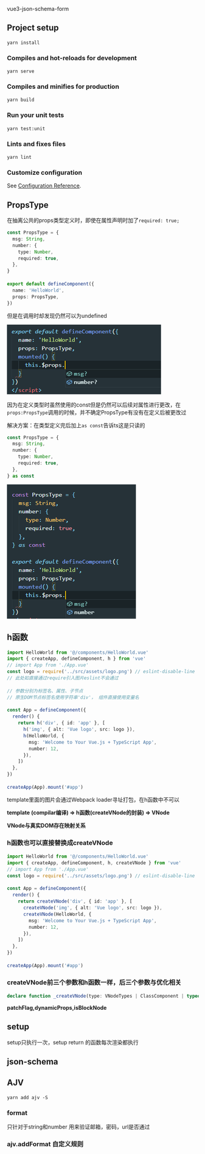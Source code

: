 vue3-json-schema-form

## Project setup
```
yarn install
```

### Compiles and hot-reloads for development
```
yarn serve
```

### Compiles and minifies for production
```
yarn build
```

### Run your unit tests
```
yarn test:unit
```

### Lints and fixes files
```
yarn lint
```

### Customize configuration
See [Configuration Reference](https://cli.vuejs.org/config/).

## PropsType

在抽离公共的props类型定义时，即使在属性声明时加了`required: true;`

```typescript
const PropsType = {
  msg: String,
  number: {
    type: Number,
    required: true,
  },
}

export default defineComponent({
  name: 'HelloWorld',
  props: PropsType,
})
```

但是在调用时却发现仍然可以为undefined

![image-20210708111912833](README.assets/image-20210708111912833.png)

因为在定义类型时虽然使用的const但是仍然可以后续对属性进行更改，在`props:PropsType`调用的时候，并不确定PropsType有没有在定义后被更改过

解决方案：在类型定义完后加上`as const`告诉ts这是只读的

```typescript
const PropsType = {
  msg: String,
  number: {
    type: Number,
    required: true,
  },
} as const
```

![image-20210708112231503](README.assets/image-20210708112231503.png)

## h函数

```typescript
import HelloWorld from '@/components/HelloWorld.vue'
import { createApp, defineComponent, h } from 'vue'
// import App from './App.vue'
const logo = require('../src/assets/logo.png') // eslint-disable-line
// 此处如直接通过require引入图片eslint不会通过 

// 参数分别为标签名、属性、子节点
// 原生DOM节点标签名使用字符串'div'， 组件直接使用变量名

const App = defineComponent({
  render() {
    return h('div', { id: 'app' }, [
      h('img', { alt: 'Vue logo', src: logo }),
      h(HelloWorld, {
        msg: 'Welcome to Your Vue.js + TypeScript App',
        number: 12,
      }),
    ])
  },
})

createApp(App).mount('#app')
```

template里面的图片会通过Webpack loader寻址打包，在h函数中不可以

**template   (compilar编译) => h函数(createVNode的封装) => VNode**  

**VNode与真实DOM存在映射关系**

### h函数也可以直接替换成createVNode

```typescript
import HelloWorld from '@/components/HelloWorld.vue'
import { createApp, defineComponent, h, createVNode } from 'vue'
// import App from './App.vue'
const logo = require('../src/assets/logo.png') // eslint-disable-line

const App = defineComponent({
  render() {
    return createVNode('div', { id: 'app' }, [
      createVNode('img', { alt: 'Vue logo', src: logo }),
      createVNode(HelloWorld, {
        msg: 'Welcome to Your Vue.js + TypeScript App',
        number: 12,
      }),
    ])
  },
})

createApp(App).mount('#app')
```

### createVNode前三个参数和h函数一样，后三个参数与优化相关

```typescript
declare function _createVNode(type: VNodeTypes | ClassComponent | typeof NULL_DYNAMIC_COMPONENT, props?: (Data & VNodeProps) | null, children?: unknown, patchFlag?: number, dynamicProps?: string[] | null, isBlockNode?: boolean): VNode;
```

**patchFlag,dynamicProps,isBlockNode**



## setup

setup只执行一次，setup return 的函数每次渲染都执行

## json-schema



## AJV

`yarn add ajv -S`

### format

只针对于string和number 用来验证邮箱，密码，url是否通过

### ajv.addFormat 自定义规则
